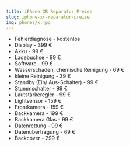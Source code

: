 ```yaml
---
title: iPhone XR Reparatur Preise
slug: iphone-xr-reparatur-preise
img: phones/x.jpg
---
```


- Fehlerdiagnose - kostenlos
- Display - 399 €
- Akku - 99 €
- Ladebuchse - 99 €
- Software - 99 €
- Wasserschaden, chemische Reinigung - 69 €
- kleine Reinigung - 39 €
- Standby (Ein/ Aus-Schalter) - 99 €
- Stummschalter - 99 €
- Lautstärkeregler - 99 €
- Lightsensor - 159 €
- Frontkamera - 159  €
- Backkamera - 199 €
- Backkamera Glas - 99 €
- Datenrettung - 99 €
- Datenübertragung - 69 €
- Backcover - 299 €
